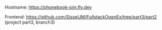 Hostname: https://phonebook-sjm.fly.dev

Frontend: https://github.com/SisselJM/FullstackOpenEx/tree/part3/part2 (project part3, branch3)